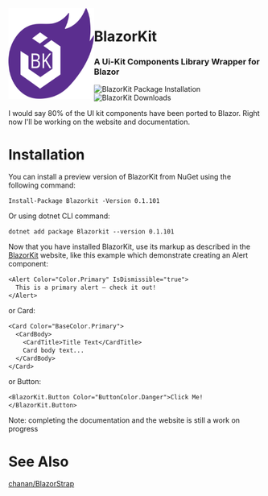 <img src="https://raw.githubusercontent.com/mhsallam/BlazorKit/master/blazorkit.svg?sanitize=true" align="left" width="170" height="180" />

# BlazorKit

### A Ui-Kit Components Library Wrapper for Blazor

![BlazorKit Package Installation](https://img.shields.io/nuget/vpre/BlazorKit.svg)
![BlazorKit Downloads](https://img.shields.io/nuget/dt/BlazorKit.svg)

I would say 80% of the UI kit components have been ported to Blazor. Right now I'll be working on the website and documentation.

# Installation
 
You can install a preview version of BlazorKit from NuGet using the following command:
```
Install-Package Blazorkit -Version 0.1.101
```
Or using dotnet CLI command:
```
dotnet add package Blazorkit --version 0.1.101
```

Now that you have installed BlazorKit, use its markup as described in the [BlazorKit](http://blazorkit.mhsallam.xyz) website, like this example which demonstrate creating an Alert component:

```
<Alert Color="Color.Primary" IsDismissible="true">
  This is a primary alert — check it out!
</Alert>
```

or Card:

```
<Card Color="BaseColor.Primary">
  <CardBody>
    <CardTitle>Title Text</CardTitle>
    Card body text...
  </CardBody>
</Card>
```

or Button:

```
<BlazorKit.Button Color="ButtonColor.Danger">Click Me!</BlazorKit.Button>
```

Note: completing the documentation and the website is still a work on progress

# See Also
[chanan/BlazorStrap](https://github.com/chanan/BlazorStrap)